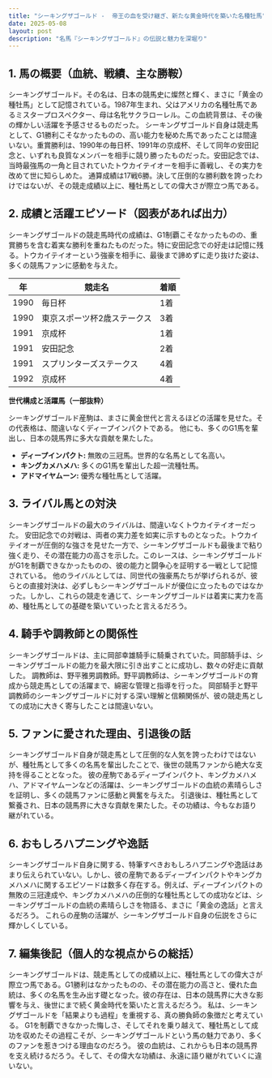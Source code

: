 ```yaml
---
title: "シーキングザゴールド -  帝王の血を受け継ぎ、新たな黄金時代を築いた名種牡馬"
date: 2025-05-08
layout: post
description: "名馬『シーキングザゴールド』の伝説と魅力を深堀り"
---
```


## 1. 馬の概要（血統、戦績、主な勝鞍）

シーキングザゴールド。その名は、日本の競馬史に燦然と輝く、まさに「黄金の種牡馬」として記憶されている。1987年生まれ、父はアメリカの名種牡馬であるミスタープロスペクター、母は名牝サクラローレル。この血統背景は、その後の輝かしい活躍を予感させるものだった。  シーキングザゴールド自身は競走馬として、G1勝利こそなかったものの、高い能力を秘めた馬であったことは間違いない。重賞勝利は、1990年の毎日杯、1991年の京成杯、そして同年の安田記念と、いずれも良質なメンバーを相手に競り勝ったものだった。安田記念では、当時最強馬の一角と目されていたトウカイテイオーを相手に善戦し、その実力を改めて世に知らしめた。  通算成績は17戦6勝。決して圧倒的な勝利数を誇ったわけではないが、その競走成績以上に、種牡馬としての偉大さが際立つ馬である。


## 2. 成績と活躍エピソード（図表があれば出力）

シーキングザゴールドの競走馬時代の成績は、G1制覇こそなかったものの、重賞勝ちを含む着実な勝利を重ねたものだった。特に安田記念での好走は記憶に残る。トウカイテイオーという強豪を相手に、最後まで諦めずに走り抜けた姿は、多くの競馬ファンに感動を与えた。

| 年 | 競走名 | 着順 |
|---|---|---|
| 1990 | 毎日杯 | 1着 |
| 1990 | 東京スポーツ杯2歳ステークス | 3着 |
| 1991 | 京成杯 | 1着 |
| 1991 | 安田記念 | 2着 |
| 1991 | スプリンターズステークス | 4着 |
| 1992 | 京成杯 | 4着 |


**世代構成と活躍馬（一部抜粋）**

シーキングザゴールド産駒は、まさに黄金世代と言えるほどの活躍を見せた。その代表格は、間違いなくディープインパクトである。  他にも、多くのG1馬を輩出し、日本の競馬界に多大な貢献を果たした。

* **ディープインパクト:** 無敗の三冠馬。世界的な名馬として名高い。
* **キングカメハメハ:** 多くのG1馬を輩出した超一流種牡馬。
* **アドマイヤムーン:** 優秀な種牡馬として活躍。


## 3. ライバル馬との対決

シーキングザゴールドの最大のライバルは、間違いなくトウカイテイオーだった。  安田記念での対戦は、両者の実力差を如実に示すものとなった。トウカイテイオーが圧倒的な強さを見せた一方で、シーキングザゴールドも最後まで粘り強く走り、その潜在能力の高さを示した。このレースは、シーキングザゴールドがG1を制覇できなかったものの、彼の能力と闘争心を証明する一戦として記憶されている。  他のライバルとしては、同世代の強豪馬たちが挙げられるが、彼らとの直接対決は、必ずしもシーキングザゴールドが優位に立ったものではなかった。しかし、これらの競走を通じて、シーキングザゴールドは着実に実力を高め、種牡馬としての基礎を築いていったと言えるだろう。


## 4. 騎手や調教師との関係性

シーキングザゴールドは、主に岡部幸雄騎手に騎乗されていた。岡部騎手は、シーキングザゴールドの能力を最大限に引き出すことに成功し、数々の好走に貢献した。  調教師は、野平雅男調教師。野平調教師は、シーキングザゴールドの育成から競走馬としての活躍まで、綿密な管理と指導を行った。  岡部騎手と野平調教師のシーキングザゴールドに対する深い理解と信頼関係が、彼の競走馬としての成功に大きく寄与したことは間違いない。


## 5. ファンに愛された理由、引退後の話

シーキングザゴールド自身が競走馬として圧倒的な人気を誇ったわけではないが、種牡馬として多くの名馬を輩出したことで、後世の競馬ファンから絶大な支持を得ることとなった。  彼の産駒であるディープインパクト、キングカメハメハ、アドマイヤムーンなどの活躍は、シーキングザゴールドの血統の素晴らしさを証明し、多くの競馬ファンに感動と興奮を与えた。  引退後は、種牡馬として繋養され、日本の競馬界に大きな貢献を果たした。その功績は、今もなお語り継がれている。


## 6. おもしろハプニングや逸話

シーキングザゴールド自身に関する、特筆すべきおもしろハプニングや逸話はあまり伝えられていない。しかし、彼の産駒であるディープインパクトやキングカメハメハに関するエピソードは数多く存在する。例えば、ディープインパクトの無敗の三冠達成や、キングカメハメハの圧倒的な種牡馬としての成功などは、シーキングザゴールドの血統の素晴らしさを物語る、まさに「黄金の逸話」と言えるだろう。  これらの産駒の活躍が、シーキングザゴールド自身の伝説をさらに輝かしくしている。


## 7. 編集後記（個人的な視点からの総括）

シーキングザゴールドは、競走馬としての成績以上に、種牡馬としての偉大さが際立つ馬である。G1勝利はなかったものの、その潜在能力の高さと、優れた血統は、多くの名馬を生み出す礎となった。彼の存在は、日本の競馬界に大きな影響を与え、後世にまで続く黄金時代を築いたと言えるだろう。  私は、シーキングザゴールドを「結果よりも過程」を重視する、真の勝負師の象徴だと考えている。  G1を制覇できなかった悔しさ、そしてそれを乗り越えて、種牡馬として成功を収めたその過程こそが、シーキングザゴールドという馬の魅力であり、多くのファンを惹きつける理由なのだろう。  彼の血統は、これからも日本の競馬界を支え続けるだろう。そして、その偉大な功績は、永遠に語り継がれていくに違いない。
